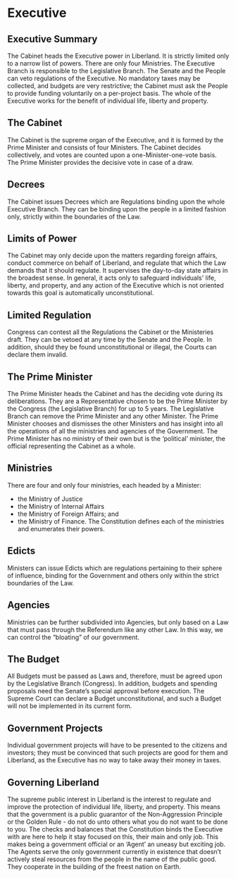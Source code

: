 # Executive

## Executive Summary

The Cabinet heads the Executive power in Liberland. It is strictly limited only to a narrow list of powers. There are only four Ministries. The Executive Branch is responsible to the Legislative Branch. The Senate and the People can veto regulations of the Executive. No mandatory taxes may be collected, and budgets are very restrictive; the Cabinet must ask the People to provide funding voluntarily on a per-project basis. The whole of the Executive works for the benefit of individual life, liberty and property.

## The Cabinet

The Cabinet is the supreme organ of the Executive, and it is formed by the Prime Minister and consists of four Ministers. The Cabinet decides collectively, and votes are counted upon a one-Minister-one-vote basis. The Prime Minister provides the decisive vote in case of a draw.

## Decrees

The Cabinet issues Decrees which are Regulations binding upon the whole Executive Branch. They can be binding upon the people in a limited fashion only, strictly within the boundaries of the Law.

## Limits of Power

The Cabinet may only decide upon the matters regarding foreign affairs, conduct commerce on behalf of Liberland, and regulate that which the Law demands that it should regulate. It supervises the day-to-day state affairs in the broadest sense. In general, it acts only to safeguard individuals' life, liberty, and property, and any action of the Executive which is not oriented towards this goal is automatically unconstitutional.

## Limited Regulation

Congress can contest all the Regulations the Cabinet or the Ministeries draft. They can be vetoed at any time by the Senate and the People. In addition, should they be found unconstitutional or illegal, the Courts can declare them invalid.

## The Prime Minister

The Prime Minister heads the Cabinet and has the deciding vote during its deliberations. They are a Representative chosen to be the Prime Minister by the Congress (the Legislative Branch) for up to 5 years. The Legislative Branch can remove the Prime Minister and any other Minister. The Prime Minister chooses and dismisses the other Ministers and has insight into all the operations of all the ministries and agencies of the Government. The Prime Minister has no ministry of their own but is the ‘political’ minister, the official representing the Cabinet as a whole.

## Ministries

There are four and only four ministries, each headed by a Minister:

* the Ministry of Justice
* the Ministry of Internal Affairs
* the Ministry of Foreign Affairs; and
* the Ministry of Finance. The Constitution defines each of the ministries and enumerates their powers.

## Edicts

Ministers can issue Edicts which are regulations pertaining to their sphere of influence, binding for the Government and others only within the strict boundaries of the Law.

## Agencies

Ministries can be further subdivided into Agencies, but only based on a Law that must pass through the Referendum like any other Law. In this way, we can control the “bloating” of our government.

## The Budget

All Budgets must be passed as Laws and, therefore, must be agreed upon by the Legislative Branch (Congress). In addition, budgets and spending proposals need the Senate’s special approval before execution. The Supreme Court can declare a Budget unconstitutional, and such a Budget will not be implemented in its current form.

## Government Projects

Individual government projects will have to be presented to the citizens and investors; they must be convinced that such projects are good for them and Liberland, as the Executive has no way to take away their money in taxes.

## Governing Liberland

The supreme public interest in Liberland is the interest to regulate and improve the protection of individual life, liberty, and property. This means that the government is a public guarantor of the Non-Aggression Principle or the Golden Rule - do not do unto others what you do not want to be done to you. The checks and balances that the Constitution binds the Executive with are here to help it stay focused on this, their main and only job. This makes being a government official or an ‘Agent’ an uneasy but exciting job. The Agents serve the only government currently in existence that doesn’t actively steal resources from the people in the name of the public good. They cooperate in the building of the freest nation on Earth.
